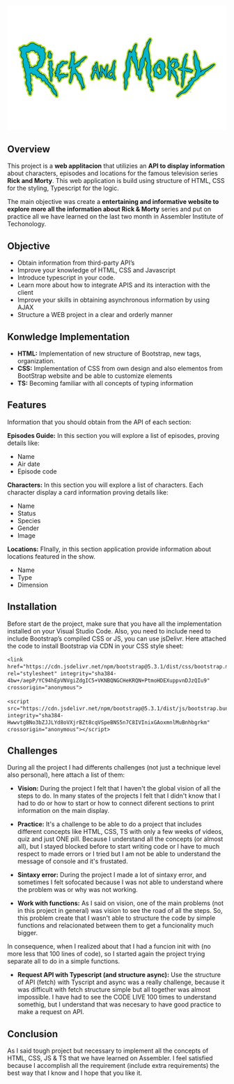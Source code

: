 <div>
    <img src="/assets/img/rickandmorty_title.png" alt="rickandmorty-title">
</div>

## Overview ##
This project is a **web applitacion** that utilizies an **API to display information** about characters, episodes and locations for  the famous television series **Rick and Morty**. This web application is build using structure of HTML, CSS for the styling, Typescript for the logic. 

The main objective was create a **entertaining and informative website to explore more all the information about Rick & Morty** series and put on practice all we have learned on the last two month in Assembler Institute of Techonology.

## Objective ##
* Obtain information from third-party API’s
* Improve your knowledge of HTML, CSS and Javascript
* Introduce typescript in your code.
* Learn more about how to integrate APIS and its interaction with the client
* Improve your skills in obtaining asynchronous information by using AJAX
* Structure a WEB project in a clear and orderly manner

## Konwledge Implementation ##
* **HTML:** Implementation of new structure of Bootstrap, new tags, organization.
* **CSS:** Implementation of CSS from own design and also elementos from BootStrap website and be able to customize elements
* **TS:** Becoming familiar with all concepts of typing information

## Features ##
Information that you should obtain from the API of each section:

**Episodes Guide:** In this section you will explore a list of episodes, proving details like: 
* Name
* Air date
* Episode code

**Characters:**
In this section you will explore a list of characters. Each character display a card information  proving details like: 
* Name
* Status
* Species
* Gender 
* Image

**Locations:**
FInally, in this section application provide information about locations featured in the show. 
* Name
* Type
* Dimension

## Installation ## 
Before start de the project, make sure that you have all the implementation installed on your Visual Studio Code. 
Also, you need to include  need to include Bootstrap’s compiled CSS or JS, you can use jsDelivr.  Here attached the code to install Bootstrap via CDN in your CSS style sheet:

```
<link href="https://cdn.jsdelivr.net/npm/bootstrap@5.3.1/dist/css/bootstrap.min.css" rel="stylesheet" integrity="sha384-4bw+/aepP/YC94hEpVNVgiZdgIC5+VKNBQNGCHeKRQN+PtmoHDEXuppvnDJzQIu9" crossorigin="anonymous">

<script src="https://cdn.jsdelivr.net/npm/bootstrap@5.3.1/dist/js/bootstrap.bundle.min.js" integrity="sha384-HwwvtgBNo3bZJJLYd8oVXjrBZt8cqVSpeBNS5n7C8IVInixGAoxmnlMuBnhbgrkm" crossorigin="anonymous"></script>
```
## Challenges ## 
During all the project I had differents challenges (not just a technique level also personal), here attach a list of them: 

- **Vision:** During the project I felt that I haven't the global vision of all the steps to do. In many states of the projects I felt that I didn't know that I had to do or how to start or how to connect diferent sections to print information on the main display. 

- **Practice:** It's a challenge to be able to do a project that includes different concepts like HTML, CSS, TS with only a few weeks of videos, quiz and just ONE pill. Because I understand all the concepts (or almost all), but  I stayed blocked before to start writing code or I have to much respect to made errors or I tried but I am not be able to understand the message of console and it's frustated.

- **Sintaxy error:** During the project I made a lot of sintaxy error, and sometimes I felt sofocated because I was not able to understand where the problem was or why was not working.

- **Work with functions:** As I said on vision, one of the main problems (not in this project in general) was vision to see the road of all the steps. So, this problem create that I wasn't able to structure the code by simple functions and relacionated between them to get a funcionality much bigger. 

In consequence, when I realized about that I had a funcion init with (no more less that 100 lines of code), so I started again the project trying separate all to do in 	a simple functions.

- **Request API with Typescript (and structure async):** Use the structure of API (fetch) with Tyscript and async was a really challenge, because it was difficult with fetch structure simple but all together was almost impossible. I have had to see the CODE LIVE 100 times to understand somethig, but I understand that was necesary to have good practice to make a request on 	API. 

## Conclusion ##
As I said tough project but necessary to implement all the concepts of HTML, CSS, JS & TS that we have learned on Assembler. I feel satisfied because I accomplish all the requirement (include extra requirements) the best way that I know and I hope that you like it.

